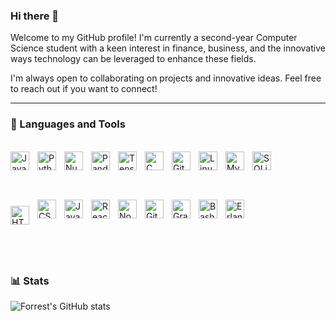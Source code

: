 ### Hi there 👋

Welcome to my GitHub profile! I'm currently a second-year Computer Science student with a keen interest in finance, business, and the innovative ways technology can be leveraged to enhance these fields.

I'm always open to collaborating on projects and innovative ideas. Feel free to reach out if you want to connect!

---

### 🧰 Languages and Tools
<br />
<div style="clear: both;">
  <img align="left" alt="Java" width="30px" style="padding-right:10px; margin-bottom:30px;" src="https://cdn.jsdelivr.net/gh/devicons/devicon/icons/java/java-original.svg"/>
  <img align="left" alt="Python" width="30px" style="padding-right:10px; margin-bottom:30px;" src="https://cdn.jsdelivr.net/gh/devicons/devicon/icons/python/python-plain.svg" />
  <img align="left" alt="Numpy" width="30px" style="padding-right:10px; margin-bottom:30px;" src="https://cdn.jsdelivr.net/gh/devicons/devicon@latest/icons/numpy/numpy-original.svg" />
  <img align="left" alt="Pandas" width="30px" style="padding-right:10px; margin-bottom:30px;" src="https://cdn.jsdelivr.net/gh/devicons/devicon@latest/icons/pandas/pandas-original.svg" />
  <img align="left" alt="TensorFlow" width="30px" style="padding-right:10px; margin-bottom:30px;" src="https://cdn.jsdelivr.net/gh/devicons/devicon@latest/icons/tensorflow/tensorflow-original.svg" />
  <img align="left" alt="C" width="30px" style="padding-right:10px; margin-bottom:30px;" src="https://cdn.jsdelivr.net/gh/devicons/devicon@latest/icons/c/c-original.svg" />
  <img align="left" alt="Git" width="30px" style="padding-right:10px; margin-bottom:30px;" src="https://cdn.jsdelivr.net/gh/devicons/devicon/icons/git/git-original.svg" />
  <img align="left" alt="Linux" width="30px" style="padding-right:10px; margin-bottom:30px;" src="https://cdn.jsdelivr.net/gh/devicons/devicon/icons/linux/linux-original.svg" />
  <img align="left" alt="MySQL" width="30px" style="padding-right:10px; margin-bottom:30px;" src="https://cdn.jsdelivr.net/gh/devicons/devicon@latest/icons/mysql/mysql-original-wordmark.svg" />
  <img align="left" alt="SQLite" width="30px" style="padding-right:10px; margin-bottom:30px;" src="https://cdn.jsdelivr.net/gh/devicons/devicon@latest/icons/sqlite/sqlite-original.svg" />
</div>
  <br clear="left"/>
  <br />
<div style="clear: both;">
  <img align="left" alt="HTML" width="30px" style="padding-right:10px; margin-bottom:30px; padding-top:10px;" src="https://cdn.jsdelivr.net/gh/devicons/devicon/icons/html5/html5-plain.svg" />
  <img align="left" alt="CSS" width="30px" style="padding-right:10px; margin-bottom:30px;" src="https://cdn.jsdelivr.net/gh/devicons/devicon/icons/css3/css3-plain.svg" />
  <img align="left" alt="JavaScript" width="30px" style="padding-right:10px; margin-bottom:30px;" src="https://cdn.jsdelivr.net/gh/devicons/devicon/icons/javascript/javascript-plain.svg" />
  <img align="left" alt="React" width="30px" style="padding-right:10px; margin-bottom:30px;" src="https://cdn.jsdelivr.net/gh/devicons/devicon/icons/react/react-original.svg" />
  <img align="left" alt="NodeJS" width="30px" style="padding-right:10px; margin-bottom:30px;" src="https://cdn.jsdelivr.net/gh/devicons/devicon/icons/nodejs/nodejs-original.svg" />
  <img align="left" alt="GitHub" width="30px" style="padding-right:10px; margin-bottom:30px;" src="https://cdn.jsdelivr.net/gh/devicons/devicon/icons/github/github-original.svg" />
  <img align="left" alt="Gradle" width="30px" style="padding-right:10px; margin-bottom:30px;" src="https://cdn.jsdelivr.net/gh/devicons/devicon@latest/icons/gradle/gradle-original.svg" />
  <img align="left" alt="Bash" width="30px" style="padding-right:10px; margin-bottom:30px;" src="https://cdn.jsdelivr.net/gh/devicons/devicon/icons/bash/bash-original.svg" />
  <img align="left" alt="Erlang" width="30px" style="padding-right:10px; margin-bottom:30px;" src="https://cdn.jsdelivr.net/gh/devicons/devicon@latest/icons/erlang/erlang-plain-wordmark.svg" />
</div>
<br />

<br><br />
---

### 📊 Stats

![Forrest's GitHub stats](https://github-readme-stats.vercel.app/api?username=dreis27&show_icons=true&theme=gruvbox)

<!-- ![GitHub Streak](https://streak-stats.demolab.com?user=ForrestKnight&theme=gruvbox&border_radius=4.5) -->

#
